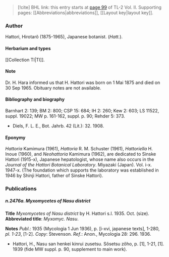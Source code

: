 > [!cite] BHL link: this entry starts at [page 99](https://www.biodiversitylibrary.org/item/103253#page/125/mode/1up) of TL-2 Vol. II.
> Supporting pages: [[Abbreviations|abbreviations]], [[Layout key|layout key]].

### Author

Hattori, Hirotarô (1875-1965), Japanese botanist. (*Hatt.*).

#### Herbarium and types

[[Collection TI|TI]].

#### Note

Dr. H. Hara informed us that H. Hattori was born on 1 Mai 1875 and died on 30 Sep 1965. Obituary notes are not available.

#### Bibliography and biography

Barnhart 2: 139; BM 2: 800; CSP 15: 684; IH 2: 260; Kew 2: 603; LS 11522, suppl. 19022; MW p. 161-162, suppl. p. 90; Rehder 5: 373.
- Diels, F. L. E., Bot. Jahrb. 42 (Lit.): 32. 1908.

#### Eponymy

*Hattoria* Kamimura (1961), *Hattoria* R. M. Schuster (1961), *Hattoriella* H. Inoue (1960), and *Neohattoria* Kamimura (1962), are dedicated to Sinske Hattori (1915-x), Japanese hepatologist, whose name also occurs in the *Journal of the Hattori Botanical Laboratory*. Miyazaki (Japan). Vol. i-x. 1947-x. (The foundation which supports the laboratory was established in 1946 by Shinji Hattori, father of Sinske Hattori).

### Publications

##### n.2476a. Myxomycetes of Nasu district

**Title**
*Myxomycetes of Nasu district* by H. Hattori s.l. 1935. Oct. (size).
**Abbreviated title**: *Myxomyc. Nasu*.

**Notes**
*Publ*.: 1935 (Mycologia 1 Jun 1936), p. \[i-xvi, japanese texts\], 1-280, *pl. 1-23*, \[1-2\]. *Copy*: Stevenson.
*Ref*.: Anon., Mycologia 28: 296. 1936.
- Hattori, H., Nasu san henkei kinrui zusetsu. Sôsetsu zôho, p. \[1\], 1-21, \[1\]. 1939 (fide MW suppl. p. 90, supplement to main work).

